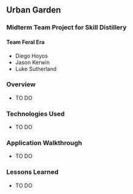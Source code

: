 ## Urban Garden

### Midterm Team Project for Skill Distillery

#### Team Feral Era

* Diego Hoyos
* Jason Kerwin
* Luke Sutherland

### Overview

* TO DO

###  Technologies Used

* TO DO

###  Application Walkthrough 

* TO DO

###  Lessons Learned

* TO DO
